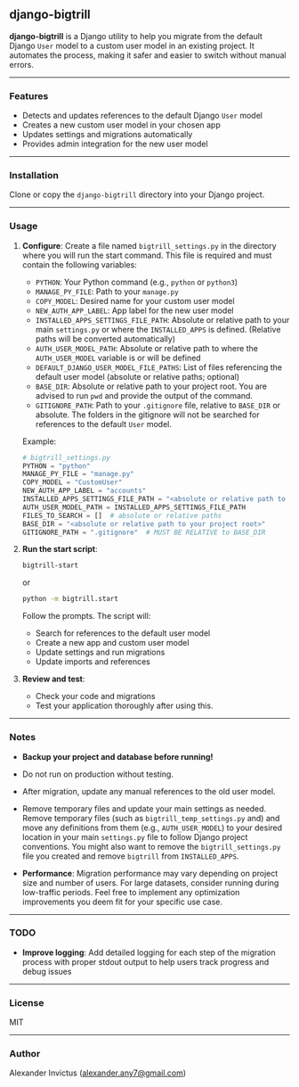 ## django-bigtrill

**django-bigtrill** is a Django utility to help you migrate from the default Django `User` model to a custom user model in an existing project. It automates the process, making it safer and easier to switch without manual errors.

---

### Features

- Detects and updates references to the default Django `User` model
- Creates a new custom user model in your chosen app
- Updates settings and migrations automatically
- Provides admin integration for the new user model

---

### Installation

Clone or copy the `django-bigtrill` directory into your Django project.

---

### Usage

1. **Configure**: Create a file named `bigtrill_settings.py` in the directory where you will run the start command. This file is required and must contain the following variables:

   - `PYTHON`: Your Python command (e.g., `python` or `python3`)
   - `MANAGE_PY_FILE`: Path to your `manage.py`
   - `COPY_MODEL`: Desired name for your custom user model
   - `NEW_AUTH_APP_LABEL`: App label for the new user model
   - `INSTALLED_APPS_SETTINGS_FILE_PATH`: Absolute or relative path to your main `settings.py` or where the `INSTALLED_APPS` is defined. (Relative paths will be converted automatically)
   - `AUTH_USER_MODEL_PATH`: Absolute or relative path to where the `AUTH_USER_MODEL` variable is or will be defined
   - `DEFAULT_DJANGO_USER_MODEL_FILE_PATHS`: List of files referencing the default user model (absolute or relative paths; optional)
   - `BASE_DIR`: Absolute or relative path to your project root. You are advised to run `pwd` and provide the output of the command.
   - `GITIGNORE_PATH`: Path to your `.gitignore` file, relative to `BASE_DIR` or absolute. The folders in the gitignore will not be searched for references to the default `User` model.

   Example:

   ```python
   # bigtrill_settings.py
   PYTHON = "python"
   MANAGE_PY_FILE = "manage.py"
   COPY_MODEL = "CustomUser"
   NEW_AUTH_APP_LABEL = "accounts"
   INSTALLED_APPS_SETTINGS_FILE_PATH = "<absolute or relative path to your settings.py>"
   AUTH_USER_MODEL_PATH = INSTALLED_APPS_SETTINGS_FILE_PATH
   FILES_TO_SEARCH = []  # absolute or relative paths
   BASE_DIR = "<absolute or relative path to your project root>"
   GITIGNORE_PATH = ".gitignore"  # MUST BE RELATIVE to BASE_DIR 

2. **Run the start script**:

   ```bash
   bigtrill-start
   ```

   or

   ```bash
   python -m bigtrill.start
   ```

   Follow the prompts. The script will:

   - Search for references to the default user model
   - Create a new app and custom user model
   - Update settings and run migrations
   - Update imports and references

3. **Review and test**:
   - Check your code and migrations
   - Test your application thoroughly after using this.

---

### Notes

- **Backup your project and database before running!**
- Do not run on production without testing.
- After migration, update any manual references to the old user model.
- Remove temporary files and update your main settings as needed.
  Remove temporary files (such as `bigtrill_temp_settings.py` and) and move any definitions from them (e.g., `AUTH_USER_MODEL`) to your desired location in your main `settings.py` file to follow Django project conventions. You might also want to remove the `bigtrill_settings.py` file you created and remove `bigtrill` from `INSTALLED_APPS`.

- **Performance**: Migration performance may vary depending on project size and number of users. For large datasets, consider running during low-traffic periods. Feel free to implement any optimization improvements you deem fit for your specific use case.

---

### TODO

- **Improve logging**: Add detailed logging for each step of the migration process with proper stdout output to help users track progress and debug issues

---

### License

MIT

---

### Author

Alexander Invictus (<alexander.any7@gmail.com>)
